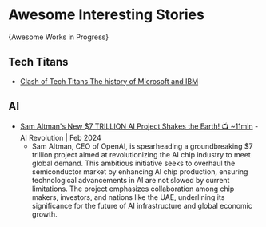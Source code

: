 # Awesome Interesting Stories
{Awesome Works in Progress}

## Tech Titans
* [Clash of Tech Titans The history of Microsoft and IBM](https://www.bscapitalmarkets.com/clash-of-tech-titans-the-history-of-microsoft-and-ibm.html)

## AI
* [Sam Altman's New $7 TRILLION AI Project Shakes the Earth! 📺 ~11min](https://www.youtube.com/watch?v=n0tgCJoiWqY) - AI Revolution | Feb 2024
  - Sam Altman, CEO of OpenAI, is spearheading a groundbreaking $7 trillion project aimed at revolutionizing the AI chip industry to meet global demand. This ambitious initiative seeks to overhaul the semiconductor market by enhancing AI chip production, ensuring technological advancements in AI are not slowed by current limitations. The project emphasizes collaboration among chip makers, investors, and nations like the UAE, underlining its significance for the future of AI infrastructure and global economic growth.
